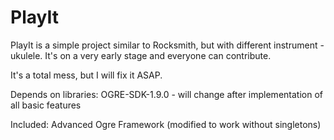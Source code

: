 # PlayIt
PlayIt is a simple project similar to Rocksmith, but with different instrument - ukulele. It's on a very early stage and everyone can contribute. 

It's a total mess, but I will fix it ASAP.

Depends on libraries:
OGRE-SDK-1.9.0 - will change after implementation of all basic features

Included:
Advanced Ogre Framework (modified to work without singletons)
